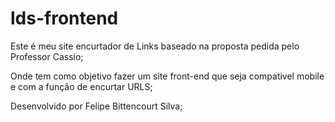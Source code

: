 # lds-frontend

Este é meu site encurtador de Links baseado na proposta pedida pelo Professor Cassio;

Onde tem como objetivo fazer um site front-end que seja compativel mobile e com a função de encurtar URLS;

Desenvolvido por Felipe Bittencourt Silva;

